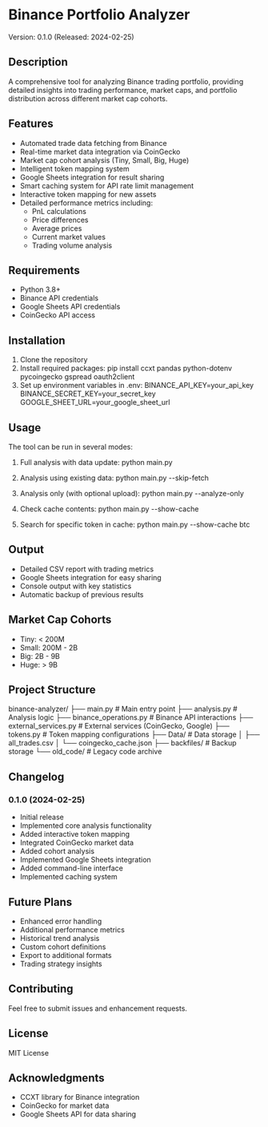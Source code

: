 # Binance Portfolio Analyzer

Version: 0.1.0 (Released: 2024-02-25)

## Description
A comprehensive tool for analyzing Binance trading portfolio, providing detailed insights into trading performance, market caps, and portfolio distribution across different market cap cohorts.

## Features
- Automated trade data fetching from Binance
- Real-time market data integration via CoinGecko
- Market cap cohort analysis (Tiny, Small, Big, Huge)
- Intelligent token mapping system
- Google Sheets integration for result sharing
- Smart caching system for API rate limit management
- Interactive token mapping for new assets
- Detailed performance metrics including:
  - PnL calculations
  - Price differences
  - Average prices
  - Current market values
  - Trading volume analysis

## Requirements
- Python 3.8+
- Binance API credentials
- Google Sheets API credentials
- CoinGecko API access

## Installation
1. Clone the repository
2. Install required packages:
   pip install ccxt pandas python-dotenv pycoingecko gspread oauth2client
3. Set up environment variables in .env:
   BINANCE_API_KEY=your_api_key
   BINANCE_SECRET_KEY=your_secret_key
   GOOGLE_SHEET_URL=your_google_sheet_url

## Usage
The tool can be run in several modes:

1. Full analysis with data update:
   python main.py

2. Analysis using existing data:
   python main.py --skip-fetch

3. Analysis only (with optional upload):
   python main.py --analyze-only

4. Check cache contents:
   python main.py --show-cache

5. Search for specific token in cache:
   python main.py --show-cache btc

## Output
- Detailed CSV report with trading metrics
- Google Sheets integration for easy sharing
- Console output with key statistics
- Automatic backup of previous results

## Market Cap Cohorts
- Tiny: < 200M
- Small: 200M - 2B
- Big: 2B - 9B
- Huge: > 9B

## Project Structure
binance-analyzer/
├── main.py              # Main entry point
├── analysis.py          # Analysis logic
├── binance_operations.py # Binance API interactions
├── external_services.py  # External services (CoinGecko, Google)
├── tokens.py            # Token mapping configurations
├── Data/                # Data storage
│   ├── all_trades.csv
│   └── coingecko_cache.json
├── backfiles/           # Backup storage
└── old_code/           # Legacy code archive

## Changelog
### 0.1.0 (2024-02-25)
- Initial release
- Implemented core analysis functionality
- Added interactive token mapping
- Integrated CoinGecko market data
- Added cohort analysis
- Implemented Google Sheets integration
- Added command-line interface
- Implemented caching system

## Future Plans
- Enhanced error handling
- Additional performance metrics
- Historical trend analysis
- Custom cohort definitions
- Export to additional formats
- Trading strategy insights

## Contributing
Feel free to submit issues and enhancement requests.

## License
MIT License

## Acknowledgments
- CCXT library for Binance integration
- CoinGecko for market data
- Google Sheets API for data sharing
